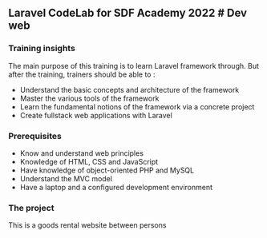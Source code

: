 ## Laravel CodeLab for SDF Academy 2022 # Dev web

### Training insights
The main purpose of this training is to learn Laravel framework through. But after the training, trainers should be able to : 
* Understand the basic concepts and architecture of the framework
* Master the various tools of the framework
* Learn the fundamental notions of the framework via a concrete project
* Create fullstack web applications with Laravel

### Prerequisites
* Know and understand web principles
* Knowledge of HTML, CSS and JavaScript
* Have knowledge of object-oriented PHP and MySQL
* Understand the MVC model
* Have a laptop and a configured development environment

### The project
This is a goods rental website between persons